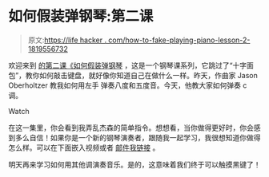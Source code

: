 # 如何假装弹钢琴:第二课

> 原文:[https://life hacker . com/how-to-fake-playing-piano-lesson-2-1819556732](https://lifehacker.com/how-to-fake-playing-piano-lesson-2-1819556732)

欢迎来到 [的第二课《如何假装弹钢琴](https://lifehacker.com/tag/hack-the-piano) ，这是一个钢琴课系列，它跳过了“十字面包”，教你如何敲击键盘，就好像你知道自己在做什么一样。昨天，作曲家 Jason Oberholtzer 教我如何用左手 弹奏八度和五度音。今天，他教大家如何弹奏 c 调。

Watch

在这一集里，你会看到我弄乱杰森的简单指令。想想看，当你做得更好时，你会感到多么自信！如果你是一个新的钢琴演奏者，跟随我一起学习，我很想知道你做得怎么样。可以在下面嵌入视频或者 [邮件我链接](mailto:nick.douglas@lifehacker.com) 。

明天再来学习如何用其他调演奏音乐。是的，这意味着我们终于可以触摸黑键了！